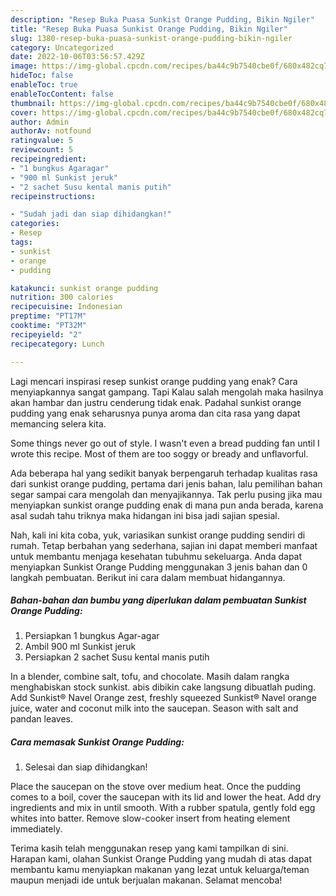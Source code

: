 ```yaml
---
description: "Resep Buka Puasa Sunkist Orange Pudding, Bikin Ngiler"
title: "Resep Buka Puasa Sunkist Orange Pudding, Bikin Ngiler"
slug: 1380-resep-buka-puasa-sunkist-orange-pudding-bikin-ngiler
category: Uncategorized
date: 2022-10-06T03:56:57.429Z
image: https://img-global.cpcdn.com/recipes/ba44c9b7540cbe0f/680x482cq70/sunkist-orange-pudding-foto-resep-utama.jpg
hideToc: false
enableToc: true
enableTocContent: false
thumbnail: https://img-global.cpcdn.com/recipes/ba44c9b7540cbe0f/680x482cq70/sunkist-orange-pudding-foto-resep-utama.jpg
cover: https://img-global.cpcdn.com/recipes/ba44c9b7540cbe0f/680x482cq70/sunkist-orange-pudding-foto-resep-utama.jpg
author: Admin
authorAv: notfound
ratingvalue: 5
reviewcount: 5
recipeingredient:
- "1 bungkus Agaragar"
- "900 ml Sunkist jeruk"
- "2 sachet Susu kental manis putih"
recipeinstructions:

- "Sudah jadi dan siap dihidangkan!"
categories:
- Resep
tags:
- sunkist
- orange
- pudding

katakunci: sunkist orange pudding 
nutrition: 300 calories
recipecuisine: Indonesian
preptime: "PT17M"
cooktime: "PT32M"
recipeyield: "2"
recipecategory: Lunch

---
```



Lagi mencari inspirasi resep sunkist orange pudding yang enak? Cara menyiapkannya sangat gampang. Tapi Kalau salah mengolah maka hasilnya akan hambar dan justru cenderung tidak enak. Padahal sunkist orange pudding yang enak seharusnya punya aroma dan cita rasa yang dapat memancing selera kita.


Some things never go out of style. I wasn&#39;t even a bread pudding fan until I wrote this recipe. Most of them are too soggy or bready and unflavorful.

Ada beberapa hal yang sedikit banyak berpengaruh terhadap kualitas rasa dari sunkist orange pudding, pertama dari jenis bahan, lalu pemilihan bahan segar sampai cara mengolah dan menyajikannya. Tak perlu pusing jika mau menyiapkan sunkist orange pudding enak di mana pun anda berada, karena asal sudah tahu triknya maka hidangan ini bisa jadi sajian spesial.


Nah, kali ini kita coba, yuk, variasikan sunkist orange pudding sendiri di rumah. Tetap berbahan yang sederhana, sajian ini dapat memberi manfaat untuk membantu menjaga kesehatan tubuhmu sekeluarga. Anda dapat menyiapkan Sunkist Orange Pudding menggunakan 3 jenis bahan dan 0 langkah pembuatan. Berikut ini cara dalam membuat hidangannya.

<!--inarticleads1-->

##### Bahan-bahan dan bumbu yang diperlukan dalam pembuatan Sunkist Orange Pudding:

1. Persiapkan 1 bungkus Agar-agar
1. Ambil 900 ml Sunkist jeruk
1. Persiapkan 2 sachet Susu kental manis putih


In a blender, combine salt, tofu, and chocolate. Masih dalam rangka menghabiskan stock sunkist. abis dibikin cake langsung dibuatlah puding. Add Sunkist® Navel Orange zest, freshly squeezed Sunkist® Navel orange juice, water and coconut milk into the saucepan. Season with salt and pandan leaves. 

<!--inarticleads2-->

##### Cara memasak Sunkist Orange Pudding:


1. Selesai dan siap dihidangkan!

Place the saucepan on the stove over medium heat. Once the pudding comes to a boil, cover the saucepan with its lid and lower the heat. Add dry ingredients and mix in until smooth. With a rubber spatula, gently fold egg whites into batter. Remove slow-cooker insert from heating element immediately. 

Terima kasih telah menggunakan resep yang kami tampilkan di sini. Harapan kami, olahan Sunkist Orange Pudding yang mudah di atas dapat membantu kamu menyiapkan makanan yang lezat untuk keluarga/teman maupun menjadi ide untuk berjualan makanan. Selamat mencoba!
